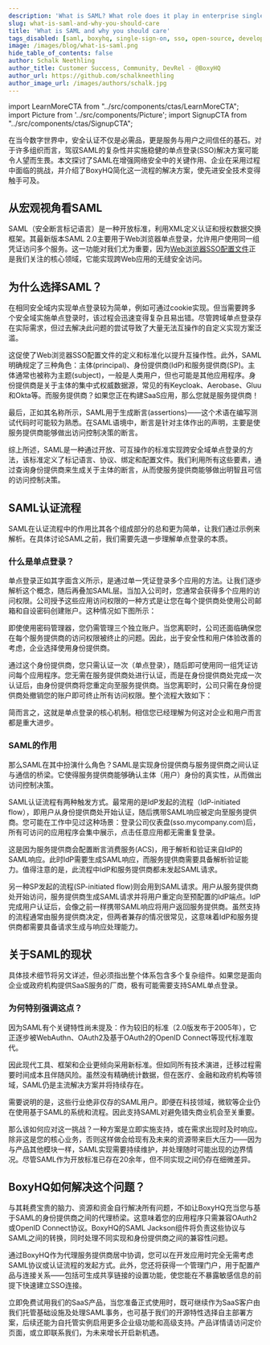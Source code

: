 ```yaml
---
description: 'What is SAML? What role does it play in enterprise single sign-on (SSO)? Learn what these technologies are and how BoxyHQ simplifies the implementation process for developers.'
slug: what-is-saml-and-why-you-should-care
title: 'What is SAML and why you should care'
tags_disabled: [saml, boxyhq, single-sign-on, sso, open-source, developerfirst]
image: /images/blog/what-is-saml.png
hide_table_of_contents: false
author: Schalk Neethling
author_title: Customer Success, Community, DevRel - @BoxyHQ
author_url: https://github.com/schalkneethling
author_image_url: /images/authors/schalk.jpg
---
```


import LearnMoreCTA from "../src/components/ctas/LearnMoreCTA";
import Picture from '../src/components/Picture';
import SignupCTA from "../src/components/ctas/SignupCTA";

在当今数字世界中，安全认证不仅是必需品，更是服务与用户之间信任的基石。对于许多组织而言，驾驭SAML的复杂性并实施稳健的单点登录(SSO)解决方案可能令人望而生畏。本文探讨了SAML在增强网络安全中的关键作用、企业在采用过程中面临的挑战，并介绍了BoxyHQ简化这一流程的解决方案，使先进安全技术变得触手可及。

## 从宏观视角看SAML

SAML（安全断言标记语言）是一种开放标准，利用XML定义认证和授权数据交换框架。其最新版本SAML 2.0主要用于Web浏览器单点登录，允许用户使用同一组凭证访问多个服务。这一功能对我们尤为重要，因为[Web浏览器SSO配置文件](https://en.wikipedia.org/wiki/SAML_2.0#Web_browser_SSO_profile)正是我们关注的核心领域，它能实现跨Web应用的无缝安全访问。

## 为什么选择SAML？

在相同安全域内实现单点登录较为简单，例如可通过cookie实现。但当需要跨多个安全域实施单点登录时，该过程会迅速变得复杂且易出错。尽管跨域单点登录存在实际需求，但过去解决此问题的尝试导致了大量无法互操作的自定义实现方案泛滥。

这促使了Web浏览器SSO配置文件的定义和标准化以提升互操作性。此外，SAML明确规定了三种角色：主体(principal)、身份提供商(IdP)和服务提供商(SP)。主体通常也被称为主题(subject)，一般是人类用户，但也可能是其他应用程序。身份提供商是关于主体的集中式权威数据源，常见的有Keycloak、Aerobase、Gluu和Okta等。而服务提供商？如果您正在构建SaaS应用，那么您就是服务提供商！

最后，正如其名称所示，SAML用于生成断言(assertions)——这个术语在编写测试代码时可能较为熟悉。在SAML语境中，断言是针对主体作出的声明，主要是使服务提供商能够做出访问控制决策的断言。

综上所述，SAML是一种通过开放、可互操作的标准实现跨安全域单点登录的方法，该标准定义了标记语言、协议、绑定和配置文件。我们利用所有这些要素，通过查询身份提供商来生成关于主体的断言，从而使服务提供商能够做出明智且可信的访问控制决策。

## SAML认证流程

SAML在认证流程中的作用比其各个组成部分的总和更为简单，让我们通过示例来解析。在具体讨论SAML之前，我们需要先退一步理解单点登录的本质。

### 什么是单点登录？

单点登录正如其字面含义所示，是通过单一凭证登录多个应用的方法。让我们逐步解析这个概念，随后再叠加SAML层。当加入公司时，您通常会获得多个应用的访问权限。公司授予这些应用访问权限的一种方式是让您在每个提供商处使用公司邮箱和自设密码创建账户。这种情况如下图所示：

<Picture alt="llustration of a person facing three separate authentication processes leading to different services highlighting the complexity without Single Sign-On." pictureSrc="/images/blog/no-single-sign-on" height="613" width="1229" />

即使使用密码管理器，您仍需管理三个独立账户。当您离职时，公司还面临确保您在每个服务提供商的访问权限被终止的问题。因此，出于安全性和用户体验改善的考虑，企业选择使用身份提供商。

通过这个身份提供商，您只需认证一次（单点登录），随后即可使用同一组凭证访问每个应用程序。您无需在服务提供商处进行认证，而是在身份提供商处完成一次认证后，由身份提供商将您重定向至服务提供商。当您离职时，公司只需在身份提供商处撤销您的账户即可终止所有访问权限。整个流程大致如下：

<Picture alt="Graphic showing streamlined authentication with Single Sign-On where a figure is connected to a single IdP, which leads to different services symbolizing simplified access to multiple services." pictureSrc="/images/blog/single-sign-on" height="613" width="1229" />

简而言之，这就是单点登录的核心机制。相信您已经理解为何这对企业和用户而言都是重大进步。

<LearnMoreCTA label="Learn more about Enterprise SSO" url="/enterprise-sso" />

### SAML的作用

那么SAML在其中扮演什么角色？SAML是实现身份提供商与服务提供商之间认证与通信的桥梁。它使得服务提供商能够确认主体（用户）身份的真实性，从而做出访问控制决策。

SAML认证流程有两种触发方式。最常用的是IdP发起的流程（IdP-initiated flow），即用户从身份提供商处开始认证，随后携带SAML响应被定向至服务提供商。您可能在工作中见过这种场景：登录公司仪表盘(sso.mycompany.com)后，所有可访问的应用程序会集中展示，点击任意应用都无需重复登录。

这是因为服务提供商会配置断言消费服务(ACS)，用于解析和验证来自IdP的SAML响应。此时IdP需要生成SAML响应，而服务提供商需要具备解析验证能力。值得注意的是，此流程中IdP和服务提供商都未发起SAML请求。

另一种SP发起的流程(SP-initiated flow)则会用到SAML请求。用户从服务提供商处开始访问，服务提供商生成SAML请求并将用户重定向至预配置的IdP端点。IdP完成用户认证后，会像之前一样携带SAML响应将用户返回服务提供商。虽然支持的流程通常由服务提供商决定，但两者兼存的情况很常见，这意味着IdP和服务提供商都需要具备请求生成与响应处理能力。

## 关于SAML的现状

具体技术细节将另文详述，但必须指出整个体系包含多个复杂组件。如果您是面向企业或政府机构提供SaaS服务的厂商，极有可能需要支持SAML单点登录。

### 为何特别强调这点？

因为SAML有个关键特性尚未提及：作为较旧的标准（2.0版发布于2005年），它正逐步被WebAuthn、OAuth2及基于OAuth2的OpenID Connect等现代标准取代。

因此现代工具、框架和企业更倾向采用新标准。但如同所有技术演进，迁移过程需要时间成本且伴随风险。虽然没有精确统计数据，但在医疗、金融和政府机构等领域，SAML仍是主流解决方案并将持续存在。

需要说明的是，这些行业绝非仅存的SAML用户。即便在科技领域，微软等企业仍在使用基于SAML的系统和流程。因此支持SAML对避免错失商业机会至关重要。

那么该如何应对这一挑战？一种方案是立即实施支持，或在需求出现时及时响应。除非这是您的核心业务，否则这样做会给现有及未来的资源带来巨大压力——因为与产品其他模块一样，SAML实现需要持续维护，并处理随时可能出现的边界情况。尽管SAML作为开放标准已存在20余年，但不同实现之间仍存在细微差异。

## BoxyHQ如何解决这个问题？

与其耗费宝贵的脑力、资源和资金自行解决所有问题，不如让BoxyHQ充当您与基于SAML的身份提供商之间的代理桥梁。这意味着您的应用程序只需兼容OAuth2或OpenID Connect协议。BoxyHQ的SAML Jackson组件将负责这些协议与SAML之间的转换，同时处理不同实现和身份提供商之间的兼容性问题。

<Picture alt="An image depicting a diagram illustrating single sign-on integration using BoxyHQ, with multiple Identity Providers (IdPs) connected through a single API for simplified authentication." pictureSrc="/images/blog/with-boxyhq" height="613" width="1229" />

通过BoxyHQ作为代理服务提供商居中协调，您可以在开发应用时完全无需考虑SAML协议或认证流程的发起方式。此外，您还将获得一个管理门户，用于配置产品与连接关系——包括可生成共享链接的设置功能，使您能在不暴露敏感信息的前提下快速建立SSO连接。

立即免费试用我们的SaaS产品，当您准备正式使用时，既可继续作为SaaS客户由我们托管基础设施及处理SAML事务，也可基于我们的开源特性选择自主部署方案，后续还能为自托管实例启用更多企业级功能和高级支持。产品详情请访问定价页面，或立即联系我们，为未来增长开启新机遇。

<SignupCTA campaign="what-is-saml" />